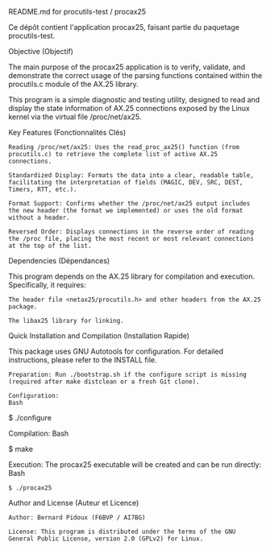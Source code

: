 README.md for procutils-test / procax25

Ce dépôt contient l'application procax25, faisant partie du paquetage procutils-test.

Objective (Objectif)

The main purpose of the procax25 application is to verify, validate, and demonstrate the correct usage of the parsing functions contained within the procutils.c module of the AX.25 library.

This program is a simple diagnostic and testing utility, designed to read and display the state information of AX.25 connections exposed by the Linux kernel via the virtual file /proc/net/ax25.

Key Features (Fonctionnalités Clés)

    Reading /proc/net/ax25: Uses the read_proc_ax25() function (from procutils.c) to retrieve the complete list of active AX.25 connections.

    Standardized Display: Formats the data into a clear, readable table, facilitating the interpretation of fields (MAGIC, DEV, SRC, DEST, Timers, RTT, etc.).

    Format Support: Confirms whether the /proc/net/ax25 output includes the new header (the format we implemented) or uses the old format without a header.

    Reversed Order: Displays connections in the reverse order of reading the /proc file, placing the most recent or most relevant connections at the top of the list.

Dependencies (Dépendances)

This program depends on the AX.25 library for compilation and execution. Specifically, it requires:

    The header file <netax25/procutils.h> and other headers from the AX.25 package.

    The libax25 library for linking.

Quick Installation and Compilation (Installation Rapide)

This package uses GNU Autotools for configuration. For detailed instructions, please refer to the INSTALL file.

    Preparation: Run ./bootstrap.sh if the configure script is missing (required after make distclean or a fresh Git clone).

    Configuration:
    Bash

$ ./configure

Compilation:
Bash

$ make

Execution: The procax25 executable will be created and can be run directly:
Bash

    $ ./procax25

Author and License (Auteur et Licence)

    Author: Bernard Pidoux (F6BVP / AI7BG)

    License: This program is distributed under the terms of the GNU General Public License, version 2.0 (GPLv2) for Linux.
